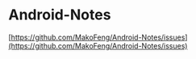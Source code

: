 # Android-Notes
[https://github.com/MakoFeng/Android-Notes/issues](https://github.com/MakoFeng/Android-Notes/issues)
